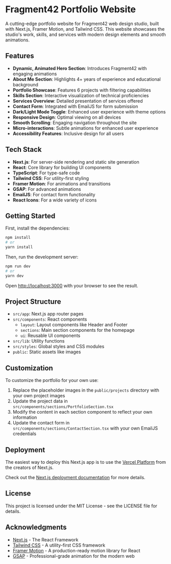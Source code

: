# Fragment42 Portfolio Website

A cutting-edge portfolio website for Fragment42 web design studio, built with Next.js, Framer Motion, and Tailwind CSS. This website showcases the studio's work, skills, and services with modern design elements and smooth animations.

## Features

- **Dynamic, Animated Hero Section**: Introduces Fragment42 with engaging animations
- **About Me Section**: Highlights 4+ years of experience and educational background
- **Portfolio Showcase**: Features 6 projects with filtering capabilities
- **Skills Section**: Interactive visualization of technical proficiencies
- **Services Overview**: Detailed presentation of services offered
- **Contact Form**: Integrated with EmailJS for form submission
- **Dark/Light Mode Toggle**: Enhanced user experience with theme options
- **Responsive Design**: Optimal viewing on all devices
- **Smooth Scrolling**: Engaging navigation throughout the site
- **Micro-interactions**: Subtle animations for enhanced user experience
- **Accessibility Features**: Inclusive design for all users

## Tech Stack

- **Next.js**: For server-side rendering and static site generation
- **React**: Core library for building UI components
- **TypeScript**: For type-safe code
- **Tailwind CSS**: For utility-first styling
- **Framer Motion**: For animations and transitions
- **GSAP**: For advanced animations
- **EmailJS**: For contact form functionality
- **React Icons**: For a wide variety of icons

## Getting Started

First, install the dependencies:

```bash
npm install
# or
yarn install
```

Then, run the development server:

```bash
npm run dev
# or
yarn dev
```

Open [http://localhost:3000](http://localhost:3000) with your browser to see the result.

## Project Structure

- `src/app`: Next.js app router pages
- `src/components`: React components
  - `layout`: Layout components like Header and Footer
  - `sections`: Main section components for the homepage
  - `ui`: Reusable UI components
- `src/lib`: Utility functions
- `src/styles`: Global styles and CSS modules
- `public`: Static assets like images

## Customization

To customize the portfolio for your own use:

1. Replace the placeholder images in the `public/projects` directory with your own project images
2. Update the project data in `src/components/sections/PortfolioSection.tsx`
3. Modify the content in each section component to reflect your own information
4. Update the contact form in `src/components/sections/ContactSection.tsx` with your own EmailJS credentials

## Deployment

The easiest way to deploy this Next.js app is to use the [Vercel Platform](https://vercel.com/new) from the creators of Next.js.

Check out the [Next.js deployment documentation](https://nextjs.org/docs/app/building-your-application/deploying) for more details.

## License

This project is licensed under the MIT License - see the LICENSE file for details.

## Acknowledgments

- [Next.js](https://nextjs.org) - The React Framework
- [Tailwind CSS](https://tailwindcss.com) - A utility-first CSS framework
- [Framer Motion](https://www.framer.com/motion/) - A production-ready motion library for React
- [GSAP](https://greensock.com/gsap/) - Professional-grade animation for the modern web
